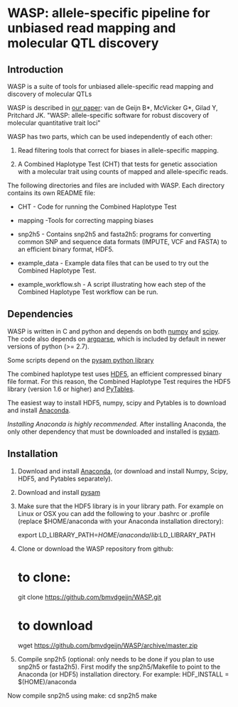 # WASP: allele-specific pipeline for unbiased read mapping and molecular QTL discovery

## Introduction

WASP is a suite of tools for unbiased allele-specific read mapping and
discovery of molecular QTLs

WASP is described in
[our paper](http://biorxiv.org/content/early/2014/11/07/011221): van de Geijn B\*, McVicker G\*, Gilad Y, Pritchard JK. "WASP: allele-specific software for robust discovery of molecular quantitative trait loci"

WASP has two parts, which can be used independently of each
other: 

1. Read filtering tools that correct for biases in allele-specific
   mapping. 

2. A Combined Haplotype Test (CHT) that tests for genetic association
   with a molecular trait using counts of mapped and allele-specific
   reads.

The following directories and files are included with WASP.
Each directory contains its own README file:

* CHT - Code for running the Combined Haplotype Test

* mapping -Tools for correcting mapping biases

* snp2h5 - Contains snp2h5 and fasta2h5:  programs for converting
  common SNP and sequence data formats (IMPUTE, VCF and FASTA)
  to an efficient binary format, HDF5.

* example_data - Example data files that can be used to try out the
  Combined Haplotype Test.

* example_workflow.sh - A script illustrating how each step of the
  Combined Haplotype Test workflow can be run.


## Dependencies

WASP is written in C and python and depends on both [numpy](http://www.numpy.org) and
[scipy](http://www.scipy.org).  The code also depends on
[argparse](https://code.google.com/p/argparse/), which is included by default in newer versions of python (>= 2.7).

Some scripts depend on the [pysam python library](https://github.com/pysam-developers/pysam)

The combined haplotype test uses
[HDF5](https://www.hdfgroup.org/HDF5/), an efficient
compressed binary file format.  For this reason, the Combined
Haplotype Test requires the HDF5 library
(version 1.6 or higher) and [PyTables](http://www.pytables.org/).

The easiest way to install HDF5, numpy, scipy and
Pytables is to download and install
[Anaconda](http://continuum.io/downloads).

*Installing Anaconda is highly recommended.*  After installing
Anaconda, the only other dependency that must be downloaded
and installed is [pysam](https://github.com/pysam-developers/pysam).


## Installation

1. Download and install [Anaconda](http://continuum.io/downloads),
(or download and install Numpy, Scipy, HDF5, and Pytables separately).

2. Download and install [pysam](https://github.com/pysam-developers/pysam)

3. Make sure that the HDF5 library is in your library path. For example 
on Linux or OSX you can add the following to your .bashrc or .profile (replace
$HOME/anaconda with your Anaconda installation directory):

    export LD_LIBRARY_PATH=$HOME/anaconda/lib:$LD_LIBRARY_PATH

4. Clone or download the WASP repository from github:

	# to clone:
	git clone https://github.com/bmvdgeijn/WASP.git

    # to download
	wget https://github.com/bmvdgeijn/WASP/archive/master.zip

5. Compile snp2h5 (optional: only needs to be done if you plan to use
snp2h5 or fasta2h5). First modify the snp2h5/Makefile to point to the
Anaconda (or HDF5) installation directory. For example:
    HDF_INSTALL = $(HOME)/anaconda

Now compile snp2h5 using make:
    cd snp2h5
    make


